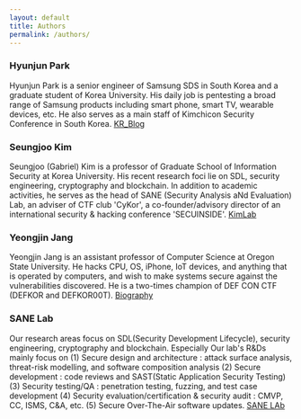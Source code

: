 ```yaml
---
layout: default
title: Authors
permalink: /authors/
---
```


### Hyunjun Park
Hyunjun Park is a senior engineer of Samsung SDS in South Korea and a graduate student of Korea University. His daily job is pentesting a broad range of Samsung products including smart phone, smart TV, wearable devices, etc. He also serves as a main staff of Kimchicon Security Conference in South Korea. [KR_Blog](http://noplanlife.com)

### Seungjoo Kim
Seungjoo (Gabriel) Kim is a professor of Graduate School of Information Security at Korea University. His recent research foci lie on SDL, security engineering, cryptography and blockchain. In addition to academic activities, he serves as the head of SANE (Security Analysis aNd Evaluation) Lab, an adviser of CTF club 'CyKor', a co-founder/advisory director of an international security & hacking conference 'SECUINSIDE'. [KimLab](https://sites.google.com/site/proxyskim/)


### Yeongjin Jang
Yeongjin Jang is an assistant professor of Computer Science at Oregon State University. He hacks CPU, OS, iPhone, IoT devices, and anything that is operated by computers, and wish to make systems secure against the vulnerabilities discovered. He is a two-times champion of DEF CON CTF (DEFKOR and DEFKOR00T). [Biography](https://eecs.oregonstate.edu/people/jang-yeongjin)

### SANE Lab
Our research areas focus on SDL(Security Development Lifecycle), security engineering, cryptography and blockchain. 
Especially Our lab's R&Ds mainly focus on (1) Secure design and architecture : attack surface analysis, threat-risk modelling, and software composition analysis (2) Secure development : code reviews and SAST(Static Application Security Testing) (3) Security testing/QA : penetration testing, fuzzing, and test case development (4) Security evaluation/certification & security audit : CMVP, CC, ISMS, C&A, etc. (5) Secure Over-The-Air software updates. [SANE LAb](http://sane.korea.ac.kr)

